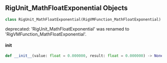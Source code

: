 ## RigUnit_MathFloatExponential Objects

```python
class RigUnit_MathFloatExponential(RigVMFunction_MathFloatExponential)
```

deprecated: 'RigUnit_MathFloatExponential' was renamed to 'RigVMFunction_MathFloatExponential'.

<a id="unreal.RigUnit_MathFloatExponential.__init__"></a>

#### __init__

```python
def __init__(value: float = 0.000000, result: float = 0.000000) -> None
```

<a id="unreal.RigVMFunction_MathFloatArraySum"></a>